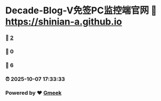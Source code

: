 # Decade-Blog-V免签PC监控端官网 :link: https://shinian-a.github.io 
### :page_facing_up: [2](https://shinian-a.github.io/tag.html) 
### :speech_balloon: 0 
### :hibiscus: 6 
### :alarm_clock: 2025-10-07 17:33:33 
### Powered by :heart: [Gmeek](https://github.com/Meekdai/Gmeek)
